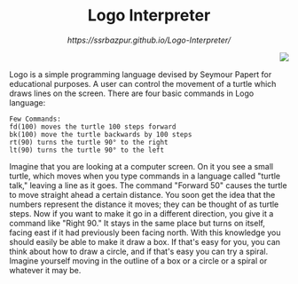 <h1 align="center">Logo Interpreter</h1>
<p align="center"><i> https://ssrbazpur.github.io/Logo-Interpreter/ </i> <br>

<img align="right" src="https://upload.wikimedia.org/wikipedia/commons/2/2c/Remi_turtlegrafik.png"  ></p>
<br>
<p>Logo is a simple programming language devised by Seymour Papert for educational purposes. A user can control the movement of a turtle which draws lines on the screen. There are four basic commands in Logo language:</p>

```
Few Commands:
fd(100) moves the turtle 100 steps forward
bk(100) move the turtle backwards by 100 steps
rt(90) turns the turtle 90° to the right
lt(90) turns the turtle 90° to the left

```
<p>Imagine that you are looking at a computer screen. On it you see a small turtle, which moves when you type commands in a language called "turtle talk," leaving a line as it goes. The command "Forward 50" causes the turtle to move straight ahead a certain distance. You soon get the idea that the numbers represent the distance it moves; they can be thought of as turtle steps. Now if you want to make it go in a different direction, you give it a command like "Right 90." It stays in the same place but turns on itself, facing east if it had previously been facing north. With this knowledge you should easily be able to make it draw a box. If that's easy for you, you can think about how to draw a circle, and if that's easy you can try a spiral. Imagine yourself moving in the outline of a box or a circle or a spiral or whatever it may be. </p>


